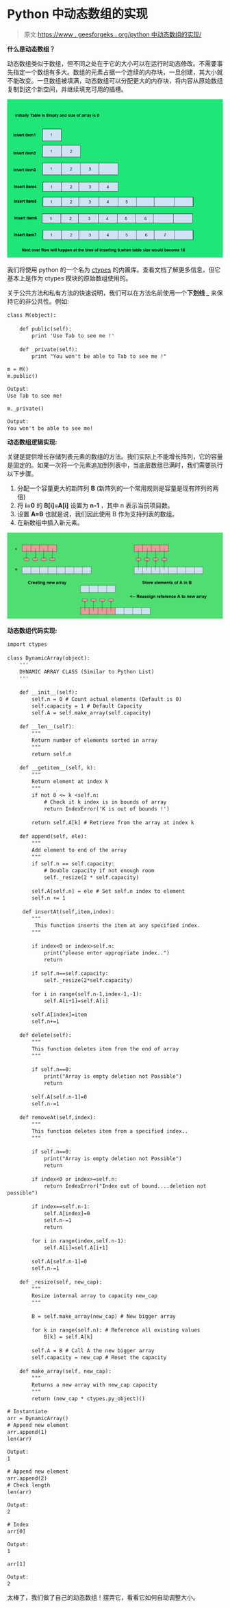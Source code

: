 # Python 中动态数组的实现

> 原文:[https://www . geesforgeks . org/python 中动态数组的实现/](https://www.geeksforgeeks.org/implementation-of-dynamic-array-in-python/)

**什么是动态数组？**

动态数组类似于数组，但不同之处在于它的大小可以在运行时动态修改。不需要事先指定一个数组有多大。数组的元素占据一个连续的内存块，一旦创建，其大小就不能改变。一旦数组被填满，动态数组可以分配更大的内存块，将内容从原始数组复制到这个新空间，并继续填充可用的插槽。

![](img/b9f8f4fd678cad857fa6b930aecd61b0.png)

我们将使用 python 的一个名为 [ctypes](https://docs.python.org/2/library/ctypes.html) 的内置库。查看文档了解更多信息，但它基本上是作为 ctypes 模块的原始数组使用的。

关于公共方法和私有方法的快速说明，我们可以在方法名前使用一个**下划线 _** 来保持它的非公共性。例如:

```
class M(object):

    def public(self):
        print 'Use Tab to see me !'

    def _private(self):
        print "You won't be able to Tab to see me !"
```

```
m = M()
m.public()
```

```
Output:
Use Tab to see me!

```

```
m._private()
```

```
Output:
You won't be able to see me!
```

 **动态数组逻辑实现:**

关键是提供增长存储列表元素的数组的方法。我们实际上不能增长阵列，它的容量是固定的。如果一次将一个元素追加到列表中，当底层数组已满时，我们需要执行以下步骤。

1.  分配一个容量更大的新阵列 **B** (新阵列的一个常用规则是容量是现有阵列的两倍)
2.  将 **i=0** 的 **B[i]=A[i]** 设置为 **n-1** ，其中 n 表示当前项目数。
3.  设置 **A=B** 也就是说，我们因此使用 B 作为支持列表的数组。
4.  在新数组中插入新元素。

![](img/59532bdb859bac9857aa15bc0397bbb6.png)

**动态数组代码实现:**

```
import ctypes

class DynamicArray(object):
    '''
    DYNAMIC ARRAY CLASS (Similar to Python List)
    '''

    def __init__(self):
        self.n = 0 # Count actual elements (Default is 0)
        self.capacity = 1 # Default Capacity
        self.A = self.make_array(self.capacity)

    def __len__(self):
        """
        Return number of elements sorted in array
        """
        return self.n

    def __getitem__(self, k):
        """
        Return element at index k
        """
        if not 0 <= k <self.n:
            # Check it k index is in bounds of array
            return IndexError('K is out of bounds !') 

        return self.A[k] # Retrieve from the array at index k

    def append(self, ele):
        """
        Add element to end of the array
        """
        if self.n == self.capacity:
            # Double capacity if not enough room
            self._resize(2 * self.capacity) 

        self.A[self.n] = ele # Set self.n index to element
        self.n += 1

     def insertAt(self,item,index):
        """
         This function inserts the item at any specified index.
        """

        if index<0 or index>self.n:
            print("please enter appropriate index..")
            return

        if self.n==self.capacity:
            self._resize(2*self.capacity)

        for i in range(self.n-1,index-1,-1):
            self.A[i+1]=self.A[i]

        self.A[index]=item
        self.n+=1

    def delete(self):
        """
        This function deletes item from the end of array
        """

        if self.n==0:
            print("Array is empty deletion not Possible")
            return

        self.A[self.n-1]=0
        self.n-=1

    def removeAt(self,index):
        """
        This function deletes item from a specified index..
        """        

        if self.n==0:
            print("Array is empty deletion not Possible")
            return

        if index<0 or index>=self.n:
            return IndexError("Index out of bound....deletion not possible")        

        if index==self.n-1:
            self.A[index]=0
            self.n-=1
            return        

        for i in range(index,self.n-1):
            self.A[i]=self.A[i+1]            

        self.A[self.n-1]=0
        self.n-=1

    def _resize(self, new_cap):
        """
        Resize internal array to capacity new_cap
        """

        B = self.make_array(new_cap) # New bigger array

        for k in range(self.n): # Reference all existing values
            B[k] = self.A[k]

        self.A = B # Call A the new bigger array
        self.capacity = new_cap # Reset the capacity

    def make_array(self, new_cap):
        """
        Returns a new array with new_cap capacity
        """
        return (new_cap * ctypes.py_object)()
```

```
# Instantiate
arr = DynamicArray()
# Append new element
arr.append(1)
len(arr)
```

```
Output:
1
```

```
# Append new element
arr.append(2)
# Check length
len(arr)
```

```
Output:
2
```

```
# Index
arr[0]
```

```
Output:
1
```

```
arr[1]
```

```
Output:
2
```

太棒了，我们做了自己的动态数组！摆弄它，看看它如何自动调整大小。